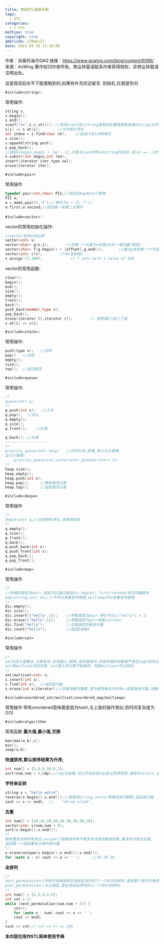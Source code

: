 ```yaml
---
title: 常用STL速查手册
tags:
  - STL
categories:
  - - C++
mathjax: true
copyright: true
abbrlink: a70a6c57
date: 2021-03-16 21:10:09
---
```


作者：自豪的澡巾QAQ
链接：https://www.acwing.com/blog/content/6096/
来源：AcWing
著作权归作者所有。商业转载请联系作者获得授权，非商业转载请注明出处。

<!--more-->

这是我目前水平下能接触到的,如果有补充欢迎留言.
别抬杠,杠就是你对.

`#include<string>:`

常用操作:

```c++
string s;
s.begin();
s.end();
scanf("%s",s.c_str()); //使用scanf读入string类型的变量或者希望通过strcpy对字符串进行复制,请使用c_str();
s[i] == s.at(i);        //允许索引寻址
int indxe = s.find(char ch);    //返回ch在s中的索引
s.size();
s.append(string post);      
s.pop_back();
//返回s[begin,begin + len - 1],注意与java中的substring的区别,当len == -1时表示截取到最后
s.substr(int begin,int len);
insert(iterator iter,type val);
erase(iterator iter);
```

`#include<pair>`

常用操作

```c++
typedef pair<int,char> PII;//常结合map和sort使用
PII a;
a = make_pair(5,'f');//等价于a = {5,'f'};
a.first;a.second;//返回第一和第二关键字
```

`#include<vector>：`

vector的常用初始化操作:

```c++
//vector支持比较运算
vector<int> v;
vector<char> g(n,i);        //创建一个长度为n初值为i的一维向量(数组)
vector<char> f(g.begin() + [offset],g.end());       //通过g来创建一个f向量,offset可有可无
vector<int> c(v);        //将v复制给c
v.assign (7,100);             // 7 ints with a value of 100
```

vector的常用函数:

```c++
clear();
begin();
end();
size();
empty();
front();
back();
push_back(member_type x);
pop_back();
erase(iterator l[,iterator r]);        // 删除第l[到r]个值
v.at[i] == v[i]
```

`#include<stack>:`

常用操作:

```c++
push(type x);   //压栈
pop()   //出栈
empty();    
size();
top();  //返回栈顶
```

`#include<queue>`

常用操作:

```c++
/*
queue<int> q;
*/
q.push(int x);   //入队
q.pop();  //出队
q.empty();
q.size();
q.front();    //队首

q.back(); //队尾
-------------------
/*
priority_queue<int> heap;   //优先队列,即堆,默认为大根堆
定义小根堆:
    priority_queue<int,vector<int>,greater<int>> tt;
*/
heap.size();
heap.empty();
heap.push(int x);
heap.pop();     //移除堆顶元素
heap.top();     //返回堆顶元素
```

`#include<deque>`

常用操作

```c++
/*
deque<int> q;//支持随机寻址,效率相较低
*/
q.empty();
q.size();
q.front();
q.back();
q.push_back(int x);
q.push_front(int x);
q.pop_back();
q.pop_front();
```

`#include<map>`

常用操作

```c++
/*
//存储的类型为pair，因此可以通过类似dic.begin().first(second)来访问键值对
map<string,int> dic;//不可以有重复的键值,multimap可以有重复的键值
*/
dic.empty();
dic.size();
dic.insert({"hello",1});    //参数类型为pair,等价于dic["hello"] = 1;
dic.erase({"hello",1});     //参数类型为pair或者iterator
dic.find("hello");          //注意返回的是迭代器
dic.count("hello");         //返回0或者1
```

`#include<set>`

常用操作

```c++
/*
set的含义是集合,元素有序,支持插入,删除,查找等操作,所有的操作的都是严格在logn时间之内完成,效率非常高。
set和multiset的区别是：set插入的元素不能相同，但是multiset可以相同。
*/
set/multiset<int> s;
s.insert(int x);
s.find(int x);  //返回迭代器
s.erase(int x/iterator);//如果参数为整数,意为删除集合内所有x;如果是迭代器,则删除这个迭代器
```

`#include<unordered_set/multiset/unordered_map/multimap>`

常用操作
带有unordered意味着底层为hash,与上面的操作类似,但时间复杂度为O(1)

`#include<algorithm>`

常用函数
**最大值,最小值,交换**

```c++
max(max(a,b),c);
min();
swap(a,b);
```

**快速排序,默认排序结果为升序;**

```c++
int num[] = {5,6,9,10,6,2};
sort(num,num + 6,cmp);//cmp可省略,可以手动实现cmp定义排序规则,通常与struct、pair形成combo
```

**字符串反转**

```c++
string s = "hello wolrd";
reverse(s.begin(),s.end());//能够将string,vector等类型进行翻转,返回迭代器
cout << s << endl;  //    "dlrow olleh";
```

**去重**

```c++
int num[] = {10,20,20,20,30,30,20,20,10};
vector<int> v(num,num + 9);
sort(v.begin(),v.end());
/*
删除重复出现的系列点,unique()函数将所有不重复的点放在数组前面,重复的点放在后面,
返回第一个起始重复元素的迭代器
*/
v.erase(unique(v.begin(),v.end()),v.end());
for (auto a : v) cout << a << ' ';      //10 20 30
```

**全排列**

```c++
/*
next_permutation()将按字母表顺序生成给定序列的下一个较大的排列,直到整个序列为降序为止。
prev_permutation()与之相反,是生成给定序列的上一个较小的排列。
*/
int num[] = {1,2,3,4,5};
int cnt = 1;
while (next_permutation(num,num + 5)) {
    cnt++;
    for (auto x : num) cout << x << ' ';
    cout << endl;
}
cout << cnt;// cnt == 5! == 120
```

**本内容仅用作STL简单使用字典**
